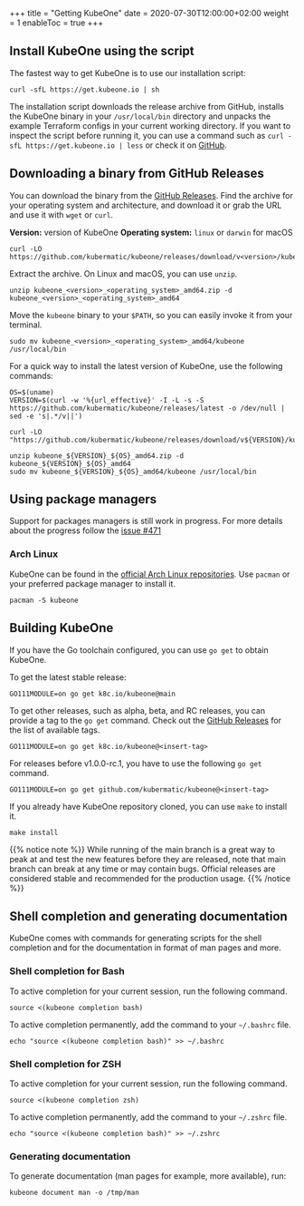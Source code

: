 +++
title = "Getting KubeOne"
date = 2020-07-30T12:00:00+02:00
weight = 1
enableToc = true
+++

## Install KubeOne using the script

The fastest way to get KubeOne is to use our installation script:

```
curl -sfL https://get.kubeone.io | sh
```

The installation script downloads the release archive from GitHub, installs
the KubeOne binary in your `/usr/local/bin` directory and unpacks the example
Terraform configs in your current working directory. If you want to inspect the
script before running it, you can use a command such as
`curl -sfL https://get.kubeone.io | less` or check it on [GitHub][github-script].

## Downloading a binary from GitHub Releases

You can download the binary from the [GitHub Releases][github-releases].
Find the archive for your operating system and architecture, and download it
or grab the URL and use it with `wget` or `curl`.

**Version:** version of KubeOne
**Operating system:** `linux` or `darwin` for macOS

```
curl -LO https://github.com/kubermatic/kubeone/releases/download/v<version>/kubeone_<version>_<operating_system>_amd64.zip
```

Extract the archive. On Linux and macOS, you can use `unzip`.

```
unzip kubeone_<version>_<operating_system>_amd64.zip -d kubeone_<version>_<operating_system>_amd64
```

Move the `kubeone` binary to your `$PATH`, so you can easily invoke it from
your terminal.

```
sudo mv kubeone_<version>_<operating_system>_amd64/kubeone /usr/local/bin
```

For a quick way to install the latest version of KubeOne, use
the following commands:

```
OS=$(uname)
VERSION=$(curl -w '%{url_effective}' -I -L -s -S https://github.com/kubermatic/kubeone/releases/latest -o /dev/null | sed -e 's|.*/v||')

curl -LO "https://github.com/kubermatic/kubeone/releases/download/v${VERSION}/kubeone_${VERSION}_${OS}_amd64.zip"

unzip kubeone_${VERSION}_${OS}_amd64.zip -d kubeone_${VERSION}_${OS}_amd64
sudo mv kubeone_${VERSION}_${OS}_amd64/kubeone /usr/local/bin
```

## Using package managers

Support for packages managers is still work in progress. For more details
about the progress follow the [issue #471][package-managers-issue]

### Arch Linux

KubeOne can be found in the [official Arch Linux repositories][arch-linux].
Use `pacman` or your preferred package manager to install it.

```
pacman -S kubeone
```

## Building KubeOne

If you have the Go toolchain configured, you can use `go get` to obtain KubeOne.

To get the latest stable release:

```
GO111MODULE=on go get k8c.io/kubeone@main
```

To get other releases, such as alpha, beta, and RC releases, you can provide a
tag to the `go get` command. Check out the [GitHub Releases][github-tags] for
the list of available tags.

```
GO111MODULE=on go get k8c.io/kubeone@<insert-tag>
```

For releases before v1.0.0-rc.1, you have to use the following `go get`
command.

```
GO111MODULE=on go get github.com/kubermatic/kubeone@<insert-tag>
```

If you already have KubeOne repository cloned, you can use `make`
to install it.

```
make install
```

{{% notice note %}}
While running of the main branch is a great way to peak at and test
the new features before they are released, note that main branch can
break at any time or may contain bugs. Official releases are considered
stable and recommended for the production usage.
{{% /notice %}}


## Shell completion and generating documentation

KubeOne comes with commands for generating scripts for the shell completion
and for the documentation in format of man pages and more.

### Shell completion for Bash

To active completion for your current session, run the following command.

```
source <(kubeone completion bash)
```

To active completion permanently, add the command to your `~/.bashrc` file.

```
echo "source <(kubeone completion bash)" >> ~/.bashrc
```

### Shell completion for ZSH

To active completion for your current session, run the following command.

```
source <(kubeone completion zsh)
```

To active completion permanently, add the command to your `~/.zshrc` file.

```
echo "source <(kubeone completion bash)" >> ~/.zshrc
```

### Generating documentation

To generate documentation (man pages for example, more available), run:

```
kubeone document man -o /tmp/man
```

[github-releases]: https://github.com/kubermatic/kubeone/releases
[github-script]: https://github.com/kubermatic/kubeone/blob/main/install.sh
[github-tags]: https://github.com/kubermatic/kubeone/tags
[package-managers-issue]: https://github.com/kubermatic/kubeone/issues/471
[arch-linux]: https://www.archlinux.org/packages/community/x86_64/kubeone/
